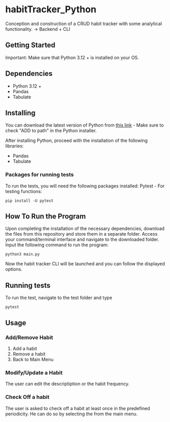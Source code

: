 # habitTracker_Python
Conception and construction of a CRUD habit tracker with some analytical functionality. 
-> Backend + CLI 

## Getting Started

Important: Make sure that Python 3.12 + is installed on your OS.

## Dependencies

- Python 3.12 +
- Pandas
- Tabulate

## Installing
You can download the latest version of Python from [this link](https://www.python.org/downloads/) - Make sure to check "ADD to path" in the Python installer. 

After installing Python, proceed with the installation of the following libraries:

- Pandas
- Tabulate
  
### Packages for running tests

To run the tests, you will need the following packages installed: 
Pytest - For testing functions:

    pip install -U pytest

## How To Run the Program
Upon completing the installation of the necessary dependencies, download the files from this repository and store them in a separate folder. Access your command/terminal interface and navigate to the downloaded folder. Input the following command to run the program:

    python3 main.py

Now the habit tracker CLI will be launched and you can follow the displayed options.


## Running tests

To run the test, navigate to the test folder and type 

    pytest

## Usage
### Add/Remove Habit 
1. Add a habit
2. Remove a habit
3. Back to Main Menu

### Modify/Update a Habit
The user can edit the descriptiption or the habit frequency.

### Check Off a habit
The user is asked to check off a habit at least once in the predefined periodicity. He can do so by selecting the from the main menu.

